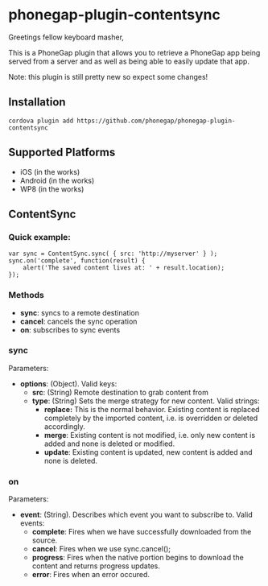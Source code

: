 phonegap-plugin-contentsync
===========================

Greetings fellow keyboard masher, 

This is a PhoneGap plugin that allows you to retrieve
a PhoneGap app being served from a server and as well as 
being able to easily update that app.

Note: this plugin is still pretty new so expect some changes!

## Installation
``` cordova plugin add https://github.com/phonegap/phonegap-plugin-contentsync ```

## Supported Platforms

- iOS (in the works)
- Android (in the works)
- WP8 (in the works)

## ContentSync

### Quick example:
```
var sync = ContentSync.sync( { src: 'http://myserver' } );
sync.on('complete', function(result) {
    alert('The saved content lives at: ' + result.location);
});
```

### Methods
- __sync__: syncs to a remote destination
- __cancel__: cancels the sync operation
- __on__: subscribes to sync events

### sync
Parameters:
- __options__: (Object). Valid keys:
    - __src__: (String) Remote destination to grab content from
    - __type__: (String) Sets the merge strategy for new content. Valid strings:
        - __replace:__ This is the normal behavior. Existing content is replaced completely by the imported content, i.e. is overridden or deleted accordingly.
        - __merge__: Existing content is not modified, i.e. only new content is added and none is deleted or modified.
        - __update__: Existing content is updated, new content is added and none is deleted.

### on
Parameters:
- __event__: (String). Describes which event you want to subscribe to. Valid events:
    - __complete__: Fires when we have successfully downloaded from the source.
    - __cancel__: Fires when we use sync.cancel();
    - __progress__: Fires when the native portion begins to download the content and returns progress updates.
    - __error__: Fires when an error occured. 

